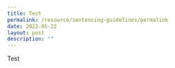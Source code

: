 ```yaml
---
title: Test
permalink: /resource/sentencing-guidelines/permalink
date: 2022-05-22
layout: post
description: ""
---
```


Test